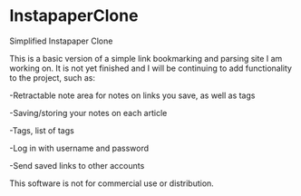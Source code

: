 # InstapaperClone
Simplified Instapaper Clone

This is a basic version of a simple link bookmarking and parsing site I am working on.
It is not yet finished and I will be continuing to add functionality to the project, such as:

-Retractable note area for notes on links you save, as well as tags

-Saving/storing your notes on each article

-Tags, list of tags

-Log in with username and password

-Send saved links to other accounts

This software is not for commercial use or distribution.
